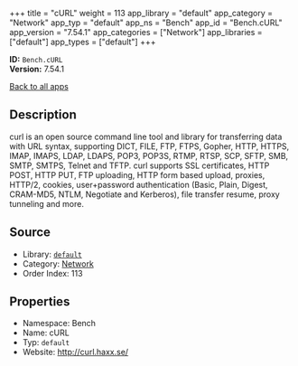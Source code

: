 ﻿+++
title = "cURL"
weight = 113
app_library = "default"
app_category = "Network"
app_typ = "default"
app_ns = "Bench"
app_id = "Bench.cURL"
app_version = "7.54.1"
app_categories = ["Network"]
app_libraries = ["default"]
app_types = ["default"]
+++

**ID:** `Bench.cURL`  
**Version:** 7.54.1  
<!--more-->

[Back to all apps](/apps/)

## Description
curl is an open source command line tool and library for transferring data with URL syntax,
supporting DICT, FILE, FTP, FTPS, Gopher, HTTP, HTTPS, IMAP, IMAPS, LDAP, LDAPS, POP3, POP3S,
RTMP, RTSP, SCP, SFTP, SMB, SMTP, SMTPS, Telnet and TFTP. curl supports SSL certificates,
HTTP POST, HTTP PUT, FTP uploading, HTTP form based upload, proxies, HTTP/2, cookies,
user+password authentication (Basic, Plain, Digest, CRAM-MD5, NTLM, Negotiate and Kerberos),
file transfer resume, proxy tunneling and more.

## Source

* Library: [`default`](/app_libraries/default)
* Category: [Network](/app_categories/network)
* Order Index: 113

## Properties

* Namespace: Bench
* Name: cURL
* Typ: `default`
* Website: <http://curl.haxx.se/>

